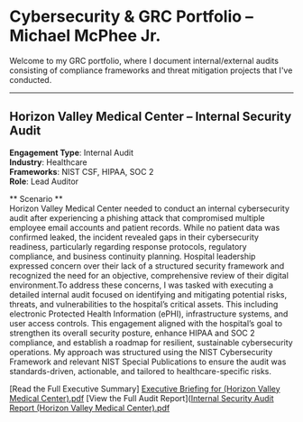 # Cybersecurity & GRC Portfolio – Michael McPhee Jr.

Welcome to my GRC portfolio, where I document internal/external audits consisting of compliance frameworks and threat mitigation projects that I've conducted.

-------------------------------------------------------------------------------------------------------------------------------------------

## Horizon Valley Medical Center – Internal Security Audit ##

**Engagement Type**: Internal Audit  
**Industry**: Healthcare  
**Frameworks**: NIST CSF, HIPAA, SOC 2  
**Role**: Lead Auditor

** Scenario **  
Horizon Valley Medical Center needed to conduct an internal cybersecurity audit after experiencing a phishing attack that compromised multiple employee email accounts and patient records. While no patient data was confirmed leaked, the incident revealed gaps in their cybersecurity readiness, particularly regarding response protocols, regulatory compliance, and business continuity planning. Hospital leadership expressed concern over their lack of a structured security framework and recognized the need for an objective, comprehensive review of their digital environment.To address these concerns, I was tasked with executing a detailed internal audit focused on identifying and mitigating potential risks, threats, and vulnerabilities to the hospital’s critical assets. This including electronic Protected Health Information (ePHI), infrastructure systems, and user access controls. This engagement aligned with the hospital’s goal to strengthen its overall security posture, enhance HIPAA and SOC 2 compliance, and establish a roadmap for resilient, sustainable cybersecurity operations. My approach was structured using the NIST Cybersecurity Framework and relevant NIST Special Publications to ensure the audit was standards-driven, actionable, and tailored to healthcare-specific risks.

[Read the Full Executive Summary] [Executive Briefing for (Horizon Valley Medical Center).pdf](https://github.com/user-attachments/files/20912724/Executive.Briefing.for.Horizon.Valley.Medical.Center.pdf)
[View the Full Audit Report]([Internal Security Audit Report (Horizon Valley Medical Center).pdf](https://github.com/user-attachments/files/20912681/Internal.Security.Audit.Report.Horizon.Valley.Medical.Center.pdf)
